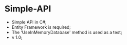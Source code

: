 # Simple-API
- Simple API in C#;
- Entity Framework is required;
- The 'UseInMemoryDatabase' method is used as a test;
- v 1.0;
